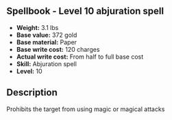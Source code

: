## Spellbook - Level 10 abjuration spell
- **Weight:** 3.1 lbs
- **Base value:** 372 gold
- **Base material:** Paper
- **Base write cost:** 120 charges
- **Actual write cost:** From half to full base cost
- **Skill:** Abjuration spell
- **Level:** 10
## Description
Prohibits the target from using magic or magical attacks
